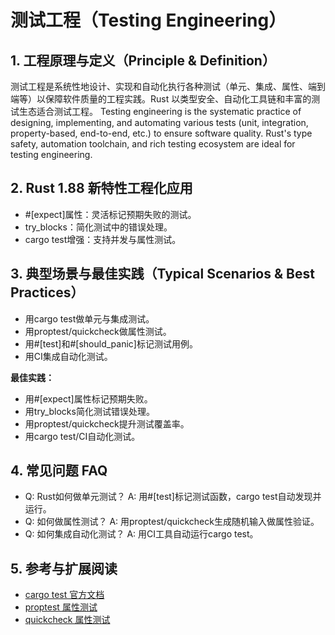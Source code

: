 # 测试工程（Testing Engineering）

## 1. 工程原理与定义（Principle & Definition）

测试工程是系统性地设计、实现和自动化执行各种测试（单元、集成、属性、端到端等）以保障软件质量的工程实践。Rust 以类型安全、自动化工具链和丰富的测试生态适合测试工程。
Testing engineering is the systematic practice of designing, implementing, and automating various tests (unit, integration, property-based, end-to-end, etc.) to ensure software quality. Rust's type safety, automation toolchain, and rich testing ecosystem are ideal for testing engineering.

## 2. Rust 1.88 新特性工程化应用

- #[expect]属性：灵活标记预期失败的测试。
- try_blocks：简化测试中的错误处理。
- cargo test增强：支持并发与属性测试。

## 3. 典型场景与最佳实践（Typical Scenarios & Best Practices）

- 用cargo test做单元与集成测试。
- 用proptest/quickcheck做属性测试。
- 用#[test]和#[should_panic]标记测试用例。
- 用CI集成自动化测试。

**最佳实践：**

- 用#[expect]属性标记预期失败。
- 用try_blocks简化测试错误处理。
- 用proptest/quickcheck提升测试覆盖率。
- 用cargo test/CI自动化测试。

## 4. 常见问题 FAQ

- Q: Rust如何做单元测试？
  A: 用#[test]标记测试函数，cargo test自动发现并运行。
- Q: 如何做属性测试？
  A: 用proptest/quickcheck生成随机输入做属性验证。
- Q: 如何集成自动化测试？
  A: 用CI工具自动运行cargo test。

## 5. 参考与扩展阅读

- [cargo test 官方文档](https://doc.rust-lang.org/cargo/commands/cargo-test.html)
- [proptest 属性测试](https://github.com/proptest-rs/proptest)
- [quickcheck 属性测试](https://github.com/BurntSushi/quickcheck)
